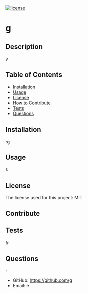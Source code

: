 
  [![license](https://img.shields.io/github/license/DAVFoundation/captain-n3m0.svg?style=flat-square)](https://github.com/DAVFoundation/captain-n3m0/blob/master/LICENSE)
  # g
  ## Description
  v
  ## Table of Contents 

  - [Installation](#installation)
  - [Usage](#usage)
  - [License](#license)
  - [How to Contribute](#contribute)
  - [Tests](#tests)
  - [Questions](#questions)
  
  ## Installation
  rg
  ## Usage
  s
  
  ## License
  The license used for this project: MIT
  ## Contribute
  
  ## Tests
  fr
  ## Questions
  r

  - GitHub: https://github.com/g
  - Email: e
    
    